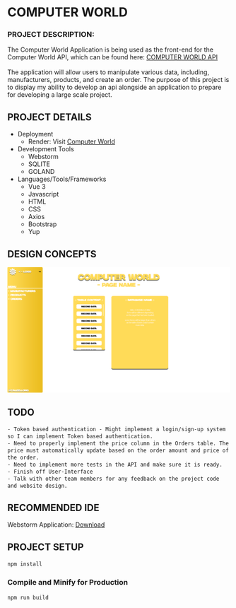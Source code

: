 # COMPUTER WORLD
### PROJECT DESCRIPTION:
The Computer World Application is being used as the front-end for the Computer World API, which can be found here: [COMPUTER WORLD API](https://github.com/caleb-long19/ComputerWorld_API) 
<br />
<br />
The application will allow users to manipulate various data, including, manufacturers, products, and create an order. The purpose of this project is to display my ability 
to develop an api alongside an application to prepare for developing a large scale project.

## PROJECT DETAILS
 - Deployment
   - Render: Visit [Computer World](https://computer-world-wvo6.onrender.com/) 
 - Development Tools
   - Webstorm
   - SQLITE
   - GOLAND
 - Languages/Tools/Frameworks
   -   Vue 3
   -   Javascript
   -   HTML
   -   CSS
   -   Axios
   -   Bootstrap
   -   Yup

## DESIGN CONCEPTS
![alt text](concepts/Computer%20World%20-%20Initial%20Concept.png)

## TODO
```
- Token based authentication - Might implement a login/sign-up system so I can implement Token based authentication.
- Need to properly implement the price column in the Orders table. The price must automatically update based on the order amount and price of the order.
- Need to implement more tests in the API and make sure it is ready.
- Finish off User-Interface
- Talk with other team members for any feedback on the project code and website design.
```

## RECOMMENDED IDE
Webstorm Application: [Download](https://code.visualstudio.com/)

## PROJECT SETUP

```sh
npm install
```

### Compile and Minify for Production

```sh
npm run build
```
